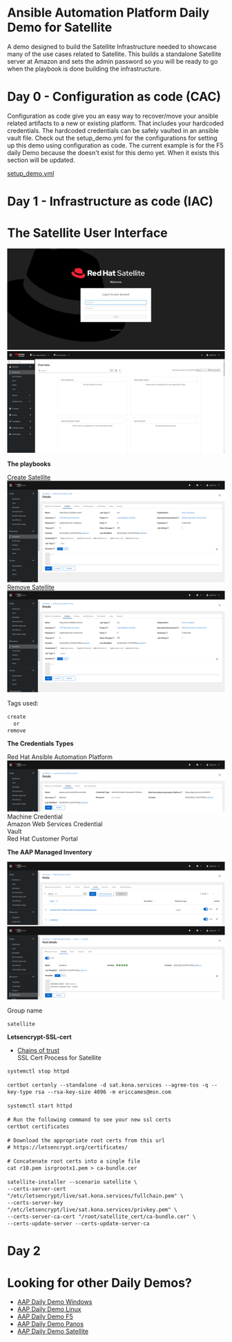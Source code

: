 Ansible Automation Platform Daily Demo for Satellite
=========
A demo designed to build the Satellite Infrastructure needed to showcase many of the use cases related to Satellite.  This builds a standalone Satellite server at Amazon and sets the admin password so you will be ready to go when the playbook is done building the infrastructure.

Day 0 - Configuration as code (CAC)
=========
Configuration as code give you an easy way to recover/move your ansible related artifacts to a new or existing platform.  That includes your hardcoded credentials.  The hardcoded credentials can be safely vaulted in an ansible vault file.  Check out the setup_demo.yml for the configurations for setting up this demo using configuration as code.  The current example is for the F5 daily Demo because the doesn't exist for this demo yet.  When it exists this section will be updated.

[setup_demo.yml](https://github.com/ericcames/aap.dailydemo.satellite/blob/main/playbooks/setup_demo.yml "setup_demo.yml")<br>

Day 1 - Infrastructure as code (IAC)
=========

# The Satellite User Interface

![alt text](https://github.com/ericcames/aap.dailydemo.satellite/blob/main/images/satuipre.png "Pre Login")
![alt text](https://github.com/ericcames/aap.dailydemo.satellite/blob/main/images/satuipost.png "Post Login")

**The playbooks**

[Create Satellite](https://github.com/ericcames/aap.dailydemo.satellite/blob/main/playbooks/main-create.yml "main-create.yml")<br>
![alt text](https://github.com/ericcames/aap.dailydemo.satellite/blob/main/images/satjobcreate.png "Create")<br>
[Remove Satellite](https://github.com/ericcames/aap.dailydemo.satellite/blob/main/playbooks/main-remove.yml "main-remove.yml")<br>
![alt text](https://github.com/ericcames/aap.dailydemo.satellite/blob/main/images/satjobremove.png "Remove")<br>

Tags used:
```
create
  or
remove
```

**The Credentials Types**

Red Hat Ansible Automation Platform<br>
![alt text](https://github.com/ericcames/aap.dailydemo.satellite/blob/main/images/satrhapcred.png "")<br>
Machine Credential<br>
Amazon Web Services Credential<br>
Vault<br>
Red Hat Customer Portal<br>

**The AAP Managed Inventory**

![alt text](https://github.com/ericcames/aap.dailydemo.satellite/blob/main/images/satinventory.png "AAP Managed Inventory")<br>
![alt text](https://github.com/ericcames/aap.dailydemo.satellite/blob/main/images/satlocalhost.png "localhost")<br>

Group name
```
satellite
```

**Letsencrypt-SSL-cert**

- [Chains of trust](https://letsencrypt.org/certificates/ "Chains of trust")<br>
SSL Cert Process for Satellite
```
systemctl stop httpd

certbot certonly --standalone -d sat.kona.services --agree-tos -q --key-type rsa --rsa-key-size 4096 -m ericcames@msn.com

systemctl start httpd

# Run the following command to see your new ssl certs
certbot certificates

# Download the appropriate root certs from this url
# https://letsencrypt.org/certificates/

# Concatenate root certs into a single file
cat r10.pem isrgrootx1.pem > ca-bundle.cer

satellite-installer --scenario satellite \
--certs-server-cert "/etc/letsencrypt/live/sat.kona.services/fullchain.pem" \
--certs-server-key "/etc/letsencrypt/live/sat.kona.services/privkey.pem" \
--certs-server-ca-cert "/root/satellite_cert/ca-bundle.cer" \
--certs-update-server --certs-update-server-ca
```

Day 2
=========

Looking for other Daily Demos?
=========

- [AAP Daily Demo Windows](https://github.com/ericcames/aap.dailydemo.windows "AAP Daily Demo Windows")
- [AAP Daily Demo Linux](https://github.com/ericcames/aap.dailydemo.linux "AAP Daily Demo Linux")
- [AAP Daily Demo F5](https://github.com/ericcames/aap.dailydemo.F5 "AAP Daily Demo F5")
- [AAP Daily Demo Panos](https://github.com/ericcames/aap.dailydemo.Panos "AAP Daily Demo Panos")
- [AAP Daily Demo Satellite](https://github.com/ericcames/aap.dailydemo.satellite "AAP Daily Demo Satellite")
